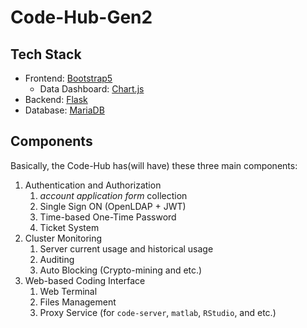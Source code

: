 # Code-Hub-Gen2


## Tech Stack

 * Frontend: [Bootstrap5](https://getbootstrap.com/)
    * Data Dashboard: [Chart.js](https://www.chartjs.org/)
 * Backend: [Flask](https://flask.palletsprojects.com/en/2.0.x/)
 * Database: [MariaDB](https://mariadb.org/)

## Components

Basically, the Code-Hub has(will have) these three main components:

1. Authentication and Authorization
    1. *account application form* collection
    2. Single Sign ON (OpenLDAP + JWT)
    3. Time-based One-Time Password
    3. Ticket System
2. Cluster Monitoring
    1. Server current usage and historical usage
    2. Auditing
    3. Auto Blocking (Crypto-mining and etc.)
3. Web-based Coding Interface
    1. Web Terminal
    2. Files Management
    2. Proxy Service (for `code-server`, `matlab`, `RStudio`, and etc.)